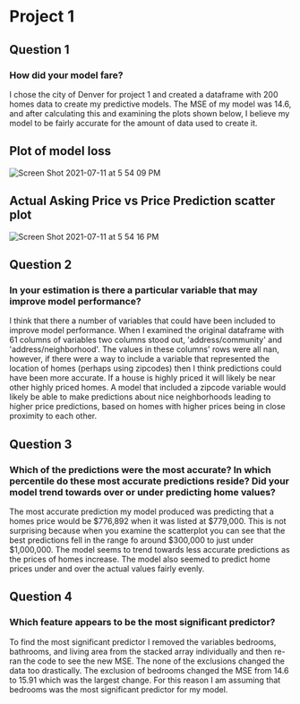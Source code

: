 # Project 1

## Question 1
### How did your model fare?
I chose the city of Denver for project 1 and created a dataframe with 200 homes data to create my predictive models. The MSE of my model was 14.6, and after calculating this and examining the plots shown below, I believe my model to be fairly accurate for the amount of data used to create it. 

## Plot of model loss
![Screen Shot 2021-07-11 at 5 54 09 PM](https://user-images.githubusercontent.com/60228369/125211954-17e88780-e278-11eb-92c9-f56524535df9.png)

## Actual Asking Price vs Price Prediction scatter plot
![Screen Shot 2021-07-11 at 5 54 16 PM](https://user-images.githubusercontent.com/60228369/125211956-18811e00-e278-11eb-9a35-036b6dccfa33.png)

## Question 2
### In your estimation is there a particular variable that may improve model performance?
I think that there a number of variables that could have been included to improve model performance. When I examined the original dataframe with 61 columns of variables two columns stood out, 'address/community' and 'address/neighborhood'. The values in these columns' rows were all nan, however, if there were a way to include a variable that represented the location of homes (perhaps using zipcodes) then I think predictions could have been more accurate. If a house is highly priced it will likely be near other highly priced homes. A model that included a zipcode variable would likely be able to make predictions about nice neighborhoods leading to higher price predictions, based on homes with higher prices being in close proximity to each other.  

## Question 3
### Which of the predictions were the most accurate? In which percentile do these most accurate predictions reside? Did your model trend towards over or under predicting home values?
The most accurate prediction my model produced was predicting that a homes price would be $776,892 when it was listed at $779,000. This is not surprising because when you examine the scatterplot you can see that the best predictions fell in the range fo around $300,000 to just under $1,000,000. The model seems to trend towards less accurate predictions as the prices of homes increase. The model also seemed to predict home prices under and over the actual values fairly evenly. 

## Question 4
### Which feature appears to be the most significant predictor?
To find the most significant predictor I removed the variables bedrooms, bathrooms, and living area from the stacked array individually and then re-ran the code to see the new MSE. The none of the exclusions changed the data too drastically. The exclusion of bedrooms changed the MSE from 14.6 to 15.91 which was the largest change. For this reason I am assuming that bedrooms was the most significant predictor for my model. 
